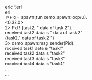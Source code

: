 
erlc *.erl  
erl  
1>Pid = spawn(fun demo_spawn:loop/0).  
<0.33.0>  
2> Pid ! {task2, " data of task 2"}.  
received task2 data is " data of task 2"  
{task2," data of task 2 "}  
3> demo_spawn:msg_sender(Pid).  
received task1 data is "task1"  
received task2 data is "task2"  
received task3 data is "task3"  
received task4 data is "task4"  
...  
...   

